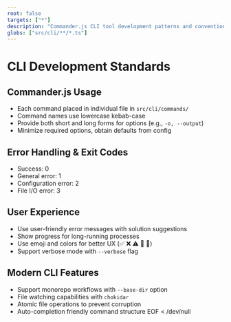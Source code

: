 ```yaml
---
root: false
targets: ["*"]
description: "Commander.js CLI tool development patterns and conventions"
globs: ["src/cli/**/*.ts"]
---
```


# CLI Development Standards

## Commander.js Usage
- Each command placed in individual file in `src/cli/commands/`
- Command names use lowercase kebab-case
- Provide both short and long forms for options (e.g., `-o, --output`)
- Minimize required options, obtain defaults from config

## Error Handling & Exit Codes
- Success: 0
- General error: 1
- Configuration error: 2
- File I/O error: 3

## User Experience
- Use user-friendly error messages with solution suggestions
- Show progress for long-running processes
- Use emoji and colors for better UX (✅ ❌ ⚠️ 📁 🎯)
- Support verbose mode with `--verbose` flag

## Modern CLI Features
- Support monorepo workflows with `--base-dir` option
- File watching capabilities with `chokidar`
- Atomic file operations to prevent corruption
- Auto-completion friendly command structure
EOF < /dev/null